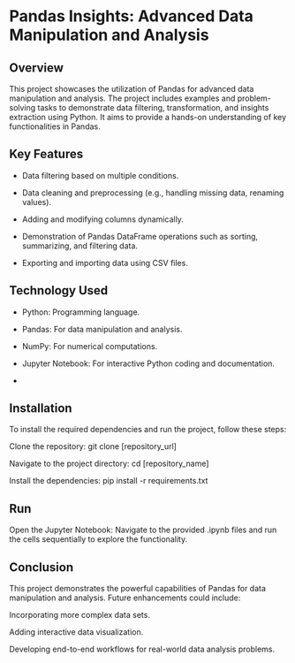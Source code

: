 # Pandas Insights: Advanced Data Manipulation and Analysis




## Overview
This project showcases the utilization of Pandas for advanced data manipulation and analysis. The project includes examples and problem-solving tasks to demonstrate data filtering, transformation, and insights extraction using Python. It aims to provide a hands-on understanding of key functionalities in Pandas.


## Key Features

- Data filtering based on multiple conditions.

- Data cleaning and preprocessing (e.g., handling missing data, renaming values).

- Adding and modifying columns dynamically.

- Demonstration of Pandas DataFrame operations such as sorting, summarizing, and filtering data.

- Exporting and importing data using CSV files.

## Technology Used

- Python: Programming language.

- Pandas: For data manipulation and analysis.

- NumPy: For numerical computations.

- Jupyter Notebook: For interactive Python coding and documentation.
- 
## Installation
To install the required dependencies and run the project, follow these steps:

Clone the repository:
git clone [repository_url]


Navigate to the project directory:
 cd [repository_name]

Install the dependencies:
pip install -r requirements.txt    

## Run

Open the Jupyter Notebook:
Navigate to the provided .ipynb files and run the cells sequentially to explore the functionality.


## Conclusion

This project demonstrates the powerful capabilities of Pandas for data manipulation and analysis. Future enhancements could include:

Incorporating more complex data sets.

Adding interactive data visualization.

Developing end-to-end workflows for real-world data analysis problems.
